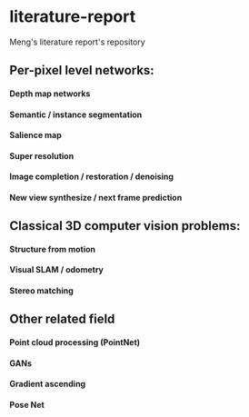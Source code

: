 # literature-report
Meng's literature report's repository


## Per-pixel level networks:
#### Depth map networks
#### Semantic / instance segmentation
#### Salience map
#### Super resolution
#### Image completion / restoration / denoising
#### New view synthesize / next frame prediction

## Classical 3D computer vision problems:
#### Structure from motion
#### Visual SLAM / odometry
#### Stereo matching

## Other related field
#### Point cloud processing (PointNet)
#### GANs
#### Gradient ascending
#### Pose Net
